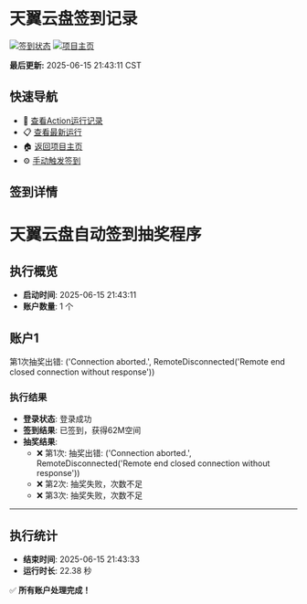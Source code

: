 # 天翼云盘签到记录

[![签到状态](https://github.com/xzlvy/189pan/actions/workflows/main.yml/badge.svg)](https://github.com/xzlvy/189pan/actions/workflows/main.yml) [![项目主页](https://img.shields.io/badge/GitHub-项目主页-blue?logo=github)](https://github.com/xzlvy/189pan)

**最后更新:** 2025-06-15 21:43:11 CST

## 快速导航

- 🔄 [查看Action运行记录](https://github.com/xzlvy/189pan/actions)
- 📋 [查看最新运行](https://github.com/xzlvy/189pan/actions/runs/15663829275)
- 🏠 [返回项目主页](https://github.com/xzlvy/189pan)
- ⚙️ [手动触发签到](https://github.com/xzlvy/189pan/actions/workflows/main.yml)

## 签到详情

# 天翼云盘自动签到抽奖程序

## 执行概览
- **启动时间**: 2025-06-15 21:43:11
- **账户数量**: 1 个

## 账户1
第1次抽奖出错: ('Connection aborted.', RemoteDisconnected('Remote end closed connection without response'))
### 执行结果
- **登录状态**: 登录成功
- **签到结果**: 已签到，获得62M空间
- **抽奖结果**:
  - ❌ 第1次: 抽奖出错: ('Connection aborted.', RemoteDisconnected('Remote end closed connection without response'))
  - ❌ 第2次: 抽奖失败，次数不足
  - ❌ 第3次: 抽奖失败，次数不足

---
## 执行统计
- **结束时间**: 2025-06-15 21:43:33
- **运行时长**: 22.38 秒

✅ **所有账户处理完成！**
